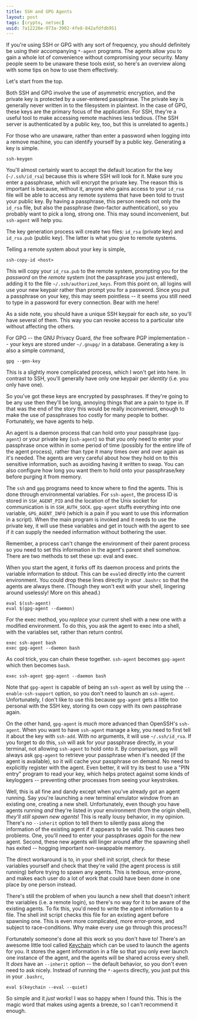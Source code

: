 ```yaml
---
title: SSH and GPG Agents
layout: post
tags: [crypto, netsec]
uuid: 7a12226e-073a-3902-4fe8-842afdfdb951
---
```


If you're using SSH or GPG with any sort of frequency, you should
definitely be using their accompanying `*-agent` programs. The agents
allow you to gain a whole lot of convenience without compromising your
security. Many people seem to be unaware these tools exist, so here's
an overview along with some tips on how to use them effectively.

Let's start from the top.

Both SSH and GPG involve the use of asymmetric encryption, and the
private key is protected by a user-entered passphrase. The private key
is generally never written in to the filesystem in plaintext. In the
case of GPG, these keys are the primary focus of the application. For
SSH, they're a useful tool to make accessing remote machines less
tedious. (The SSH server is authenticated by a public key, too, but
this is unrelated to agents.)

For those who are unaware, rather than enter a password when logging
into a remove machine, you can identify yourself by a public
key. Generating a key is simple.

    ssh-keygen

You'll almost certainly want to accept the default location for the
key (`~/.ssh/id_rsa`) because this is where SSH will look for it. Make
sure you enter a passphrase, which will encrypt the private key. The
reason this is important is because, without it, anyone who gains
access to your `id_rsa` file will be able to access any remote systems
that have been told to trust your public key. By having a passphrase,
this person needs not only the `id_rsa` file, but also the passphrase
(two-factor authentication), so you probably want to pick a long,
strong one. This may sound inconvenient, but `ssh-agent` will help
you.

The key generation process will create two files: `id_rsa` (private
key) and `id_rsa.pub` (public key). The latter is what you give to
remote systems.

Telling a remote system about your key is simple,

    ssh-copy-id <host>

This will copy your `id_rsa.pub` to the remote system, prompting you
for the *password* on the *remote* system (not the passphrase you just
entered), adding it to the file `~/.ssh/authorized_keys`. From this
point on, all logins will use your new keypair rather than prompt you
for a password. Since you put a passphrase on your key, this may seem
pointless -- it seems you still need to type in a password for every
connection. Bear with me here!

As a side note, you should have a unique SSH keypair for each
<i>site</i>, so you'll have several of them. This way you can revoke
access to a particular site without affecting the others.

For GPG -- the GNU Privacy Guard, <i>the</i> free software PGP
implementation -- your keys are stored under `~/.gnupg/` in a
database. Generating a key is also a simple command,

    gpg --gen-key

This is a slightly more complicated process, which I won't get into
here. In contrast to SSH, you'll generally have only one keypair per
<i>identity</i> (i.e. you only have one).

So you've got these keys are encrypted by passphrases. If they're
going to be any use then they'll be long, annoying things that are a
pain to type in. If that was the end of the story this would be really
inconvenient, enough to make the use of passphrases too costly for
many people to bother. Fortunately, we have agents to help.

An agent is a daemon process that can hold onto your passphrase
(`gpg-agent`) or your private key (`ssh-agent`) so that you only need
to enter your passphrase once within in some period of time (possibly
for the entire life of the agent process), rather than type it many
times over and over again as it's needed. The agents are very careful
about how they hold on to this sensitive information, such as avoiding
having it written to swap. You can also configure how long you want
them to hold onto your passphrase/key before purging it from memory.

The `ssh` and `gpg` programs need to know where to find the
agents. This is done through environmental variables. For `ssh-agent`,
the process ID is stored in `SSH_AGENT_PID` and the location of the
Unix socket for communication is in `SSH_AUTH_SOCK`. `gpg-agent`
stuffs everything into one variable, `GPG_AGENT_INFO` (which is a pain
if you want to use this information in a script). When the main
program is invoked and it needs to use the private key, it will use
these variables and get in touch with the agent to see if it can
supply the needed information without bothering the user.

Remember, a process can't change the environment of their parent
process so you need to set this information in the agent's parent
shell somehow. There are two methods to set these up: eval and exec.

When you start the agent, it forks off its daemon process and prints
the variable information to stdout. This can be `eval`ed directly into
the current environment. You could drop these lines directly in your
`.bashrc` so that the agents are always there. (Though they won't exit
with your shell, lingering around uselessly! More on this ahead.)

    eval $(ssh-agent)
    eval $(gpg-agent --daemon)

For the exec method, you *replace* your current shell with a new one
with a modified environment. To do this, you ask the agent to exec
into a shell, with the variables set, rather than return control.

    exec ssh-agent bash
    exec gpg-agent --daemon bash

As cool trick, you can chain these together. `ssh-agent` becomes
`gpg-agent` which then becomes `bash`.

    exec ssh-agent gpg-agent --daemon bash

Note that `gpg-agent` is capable of being an `ssh-agent` as well by
using the `--enable-ssh-support` option, so you don't need to launch
an `ssh-agent`. Unfortunately, I don't like to use this because
`gpg-agent` gets a little too personal with the SSH key, storing its
own copy with its own passphrase again.

On the other hand, `gpg-agent` is *much* more advanced than OpenSSH's
`ssh-agent`. When you want to have `ssh-agent` manage a key, you need
to first tell it about the key with `ssh-add`. With no arguments, it
will use `~/.ssh/id_rsa`. If you forget to do this, `ssh` will ask for
your passphrase directly, in your terminal, not allowing `ssh-agent`
to hold onto it. By comparison, `gpg` will always ask `gpg-agent` to
retrieve your passphrase when it's needed (if the agent is available),
so it will cache your passphrase on demand. No need to explicitly
register with the agent. Even better, it will try its best to use a
"PIN entry" program to read your key, which helps protect against some
kinds of keyloggers -- preventing other processes from seeing your
keystrokes.

Well, this is all fine and dandy except when you've already got an
agent running. Say you're launching a new terminal emulator window
from an existing one, creating a new shell. Unfortunately, even though
you have agents running *and* they're listed in your environment (from
the origin shell), *they'll still spawn new agents*! This is really
lousy behavior, in my opinion. There's no `--inherit` option to tell
them to silently pass along the information of the existing agent if
it appears to be valid. This causes two problems. One, you'll need to
enter your passphrases *again* for the new agent. Second, these new
agents will linger around after the spawning shell has exited --
hogging important non-swappable memory.

The direct workaround is to, in your shell init script, check for
these variables yourself and check that they're valid (the agent
process is still running) before trying to spawn any agents. This is
tedious, error-prone, and makes each user do a lot of work that could
have been done in one place by one person instead.

There's still the problem of when you launch a new shell that doesn't
inherit the variables (i.e. a remote login), so there's no way for it
to be aware of the existing agents. To fix this, you'd need to write
the agent information to a file. The shell init script checks this
file for an existing agent before spawning one. This is even more
complicated, more error-prone, and subject to race-conditions. Why
make every use go through this process?!

Fortunately someone's done all this work so you don't have to! There's
an awesome little tool called
[Keychain](http://www.funtoo.org/wiki/Keychain) which can be used to
launch the agents for you. It stores the agent information in a file
so that you only ever launch one instance of the agent, and the agents
will be shared across every shell. It *does* have an `--inherit`
option -- the default behavior, so you don't even need to ask
nicely. Instead of running the `*-agent`s directly, you just put this
in your `.bashrc`,

    eval $(keychain --eval --quiet)

So simple and it *just works*! I was so happy when I found this. This
is the magic word that makes using agents a breeze, so I can't
recommend it enough.
